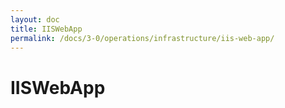 ```yaml
---
layout: doc
title: IISWebApp
permalink: /docs/3-0/operations/infrastructure/iis-web-app/
---
```


IISWebApp
=========